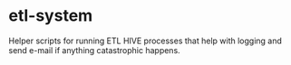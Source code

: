 etl-system
==========

Helper scripts for running ETL HIVE processes that help with logging and send e-mail if anything catastrophic happens.